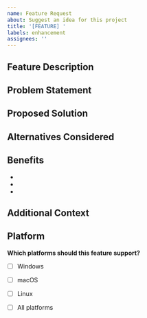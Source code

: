 ```yaml
---
name: Feature Request
about: Suggest an idea for this project
title: '[FEATURE] '
labels: enhancement
assignees: ''
---
```


## Feature Description

<!-- A clear and concise description of the feature you'd like -->

## Problem Statement

<!-- Is your feature request related to a problem? Please describe. -->
<!-- Example: I'm always frustrated when [...] -->

## Proposed Solution

<!-- Describe the solution you'd like -->

## Alternatives Considered

<!-- Describe any alternative solutions or features you've considered -->

## Benefits

<!-- How would this feature benefit users? -->

- 
- 
- 

## Additional Context

<!-- Add any other context, mockups, or screenshots about the feature request here -->

## Platform

**Which platforms should this feature support?**
- [ ] Windows
- [ ] macOS
- [ ] Linux
- [ ] All platforms

